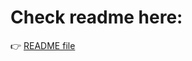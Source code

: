 # Check readme here:
👉 [README file](https://github.com/VasilisPlavos/Learn/tree/main/dotnet/NuGets/nugetcheck/npx#readme)
